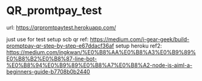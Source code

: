 # QR_promtpay_test

url: https://qrpromtpaytest.herokuapp.com/





just use for test
setup scb qr 
ref: https://medium.com/i-gear-geek/build-promptpay-qr-step-by-step-e67ddacf36af
setup heroku
ref2: https://medium.com/ingkwan/%E0%B8%AA%E0%B8%A3%E0%B9%89%E0%B8%B2%E0%B8%87-line-bot-%E0%B8%94%E0%B9%89%E0%B8%A7%E0%B8%A2-node-js-aiml-a-beginners-guide-b7708b0b2440
